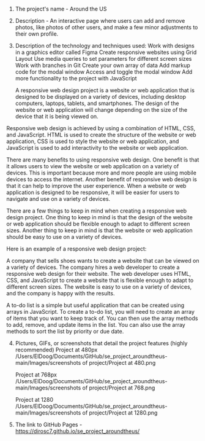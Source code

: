 1. The project's name - Around the US

2. Description - An interactive page where users can add and remove photos, like photos of other users, and make a few minor adjustments to their own profile.

3. Description of the technology and techniques used:
   Work with designs in a graphics editor called Figma
   Create responsive websites using Grid Layout
   Use media queries to set parameters for different screen sizes
   Work with branches in Git
   Create your own array of data
   Add markup code for the modal window
   Access and toggle the modal window
   Add more functionality to the project with JavaScript

   A responsive web design project is a website or web application that is designed to be displayed on a variety of devices, including desktop computers, laptops, tablets, and smartphones. The design of the website or web application will change depending on the size of the device that it is being viewed on.

Responsive web design is achieved by using a combination of HTML, CSS, and JavaScript. HTML is used to create the structure of the website or web application, CSS is used to style the website or web application, and JavaScript is used to add interactivity to the website or web application.

There are many benefits to using responsive web design. One benefit is that it allows users to view the website or web application on a variety of devices. This is important because more and more people are using mobile devices to access the internet. Another benefit of responsive web design is that it can help to improve the user experience. When a website or web application is designed to be responsive, it will be easier for users to navigate and use on a variety of devices.

There are a few things to keep in mind when creating a responsive web design project. One thing to keep in mind is that the design of the website or web application should be flexible enough to adapt to different screen sizes. Another thing to keep in mind is that the website or web application should be easy to use on a variety of devices.

Here is an example of a responsive web design project:

A company that sells shoes wants to create a website that can be viewed on a variety of devices. The company hires a web developer to create a responsive web design for their website. The web developer uses HTML, CSS, and JavaScript to create a website that is flexible enough to adapt to different screen sizes. The website is easy to use on a variety of devices, and the company is happy with the results.

A to-do list is a simple but useful application that can be created using arrays in JavaScript. To create a to-do list, you will need to create an array of items that you want to keep track of. You can then use the array methods to add, remove, and update items in the list. You can also use the array methods to sort the list by priority or due date.

4. Pictures, GIFs, or screenshots that detail the project features (highly recommended)
   Project at 480px /Users/ElDoog/Documents/GitHub/se_project_aroundtheus-main/Images/screenshots of project/Project at 480.png

   Project at 768px /Users/ElDoog/Documents/GitHub/se_project_aroundtheus-main/Images/screenshots of project/Project at 768.png

   Project at 1280 /Users/ElDoog/Documents/GitHub/se_project_aroundtheus-main/Images/screenshots of project/Project at 1280.png

5. The link to GitHub Pages - https://dirosc7.github.io/se_project_aroundtheus/
